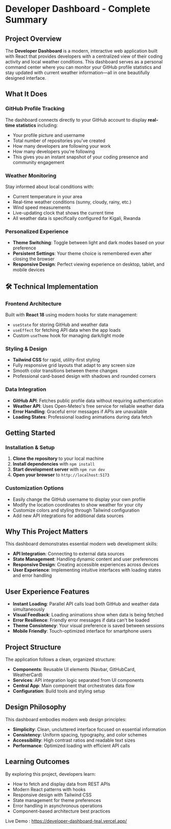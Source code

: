 # Developer Dashboard - Complete Summary

## Project Overview

The **Developer Dashboard** is a modern, interactive web application built with React that provides developers with a centralized view of their coding activity and local weather conditions. This dashboard serves as a personal command center where you can monitor your GitHub profile statistics and stay updated with current weather information—all in one beautifully designed interface.

## What It Does

### GitHub Profile Tracking
The dashboard connects directly to your GitHub account to display **real-time statistics** including:
- Your profile picture and username
- Total number of repositories you've created
- How many developers are following your work
- How many developers you're following
- This gives you an instant snapshot of your coding presence and community engagement

### Weather Monitoring
Stay informed about local conditions with:
- Current temperature in your area
- Real-time weather conditions (sunny, cloudy, rainy, etc.)
- Wind speed measurements
- Live-updating clock that shows the current time
- All weather data is specifically configured for Kigali, Rwanda

### Personalized Experience
- **Theme Switching**: Toggle between light and dark modes based on your preference
- **Persistent Settings**: Your theme choice is remembered even after closing the browser
- **Responsive Design**: Perfect viewing experience on desktop, tablet, and mobile devices

## 🛠 Technical Implementation

### Frontend Architecture
Built with **React 18** using modern hooks for state management:
- `useState` for storing GitHub and weather data
- `useEffect` for fetching API data when the app loads
- Custom `useTheme` hook for managing dark/light mode

### Styling & Design
- **Tailwind CSS** for rapid, utility-first styling
- Fully responsive grid layouts that adapt to any screen size
- Smooth color transitions between theme changes
- Professional card-based design with shadows and rounded corners

### Data Integration
- **GitHub API**: Fetches public profile data without requiring authentication
- **Weather API**: Uses Open-Meteo's free service for reliable weather data
- **Error Handling**: Graceful error messages if APIs are unavailable
- **Loading States**: Professional loading animations during data fetch

## Getting Started

### Installation & Setup
1. **Clone the repository** to your local machine
2. **Install dependencies** with `npm install`
3. **Start development server** with `npm run dev`
4. **Open your browser** to `http://localhost:5173`

### Customization Options
- Easily change the GitHub username to display your own profile
- Modify the location coordinates to show weather for your city
- Customize colors and styling through Tailwind configuration
- Add new API integrations for additional data sources

## Why This Project Matters

This dashboard demonstrates essential modern web development skills:
- **API Integration**: Connecting to external data sources
- **State Management**: Handling dynamic content and user preferences
- **Responsive Design**: Creating accessible experiences across devices
- **User Experience**: Implementing intuitive interfaces with loading states and error handling

## User Experience Features

- **Instant Loading**: Parallel API calls load both GitHub and weather data simultaneously
- **Visual Feedback**: Loading animations show when data is being fetched
- **Error Resilience**: Friendly error messages if data can't be loaded
- **Theme Consistency**: Your visual preference is saved between sessions
- **Mobile Friendly**: Touch-optimized interface for smartphone users

## Project Structure

The application follows a clean, organized structure:
- **Components**: Reusable UI elements (Navbar, GitHubCard, WeatherCard)
- **Services**: API integration logic separated from UI components
- **Central App**: Main component that orchestrates data flow
- **Configuration**: Build tools and styling setup

## Design Philosophy

This dashboard embodies modern web design principles:
- **Simplicity**: Clean, uncluttered interface focused on essential information
- **Consistency**: Uniform spacing, typography, and color schemes
- **Accessibility**: High contrast ratios and readable text sizes
- **Performance**: Optimized loading with efficient API calls

## Learning Outcomes

By exploring this project, developers learn:
- How to fetch and display data from REST APIs
- Modern React patterns with hooks
- Responsive design with Tailwind CSS
- State management for theme preferences
- Error handling in asynchronous operations
- Component-based architecture best practices

Live Demo : https://developer-dashboard-teal.vercel.app/
